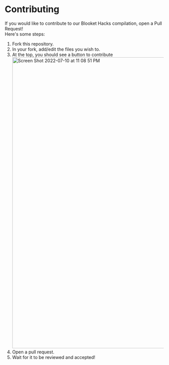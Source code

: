 # Contributing
If you would like to contribute to our Blooket Hacks compilation, open a Pull Request!<br>
Here's some steps:<br>
1. Fork this repository.
2. In your fork, add/edit the files you wish to.
3. At the top, you should see a button to contribute <img width="921" alt="Screen Shot 2022-07-10 at 11 08 51 PM" src="https://user-images.githubusercontent.com/101288516/178181493-0fe6ee16-b5c5-4a64-9640-867e8005b316.png">
4. Open a pull request.
5. Wait for it to be reviewed and accepted!
